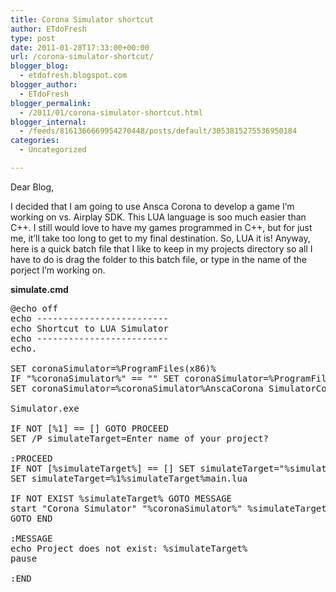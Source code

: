 ```yaml
---
title: Corona Simulator shortcut
author: ETdoFresh
type: post
date: 2011-01-28T17:33:00+00:00
url: /corona-simulator-shortcut/
blogger_blog:
  - etdofresh.blogspot.com
blogger_author:
  - ETdoFresh
blogger_permalink:
  - /2011/01/corona-simulator-shortcut.html
blogger_internal:
  - /feeds/8161366669954270448/posts/default/3053815275536950184
categories:
  - Uncategorized

---
```

Dear Blog,

I decided that I am going to use Ansca Corona to develop a game I&#8217;m working on vs. Airplay SDK. This LUA language is soo much easier than C++. I still would love to have my games programmed in C++, but for just me, it&#8217;ll take too long to get to my final destination. So, LUA it is! Anyway, here is a quick batch file that I like to keep in my projects directory so all I have to do is drag the folder to this batch file, or type in the name of the porject I&#8217;m working on.

**simulate.cmd**

<pre>@echo off
echo -------------------------
echo Shortcut to LUA Simulator
echo -------------------------
echo.

SET coronaSimulator=%ProgramFiles(x86)%
IF "%coronaSimulator%" == "" SET coronaSimulator=%ProgramFiles%
SET coronaSimulator=%coronaSimulator%AnscaCorona SimulatorCorona 

Simulator.exe

IF NOT [%1] == [] GOTO PROCEED
SET /P simulateTarget=Enter name of your project? 

:PROCEED
IF NOT [%simulateTarget%] == [] SET simulateTarget="%simulateTarget%"
SET simulateTarget=%1%simulateTarget%main.lua

IF NOT EXIST %simulateTarget% GOTO MESSAGE
start "Corona Simulator" "%coronaSimulator%" %simulateTarget%
GOTO END

:MESSAGE
echo Project does not exist: %simulateTarget%
pause

:END
</pre>